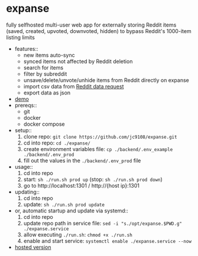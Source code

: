 # expanse

fully selfhosted multi-user web app for externally storing Reddit items (saved, created, upvoted, downvoted, hidden) to bypass Reddit's 1000-item listing limits

- features::
	- new items auto-sync
	- synced items not affected by Reddit deletion
	- search for items
	- filter by subreddit
	- unsave/delete/unvote/unhide items from Reddit directly on expanse
	- import csv data from [Reddit data request](https://www.reddit.com/settings/data-request)
	- export data as json
- [demo](https://www.youtube.com/watch?v=4pxXM98ewIc)
- prereqs::
	- git
	- docker
	- docker compose
- setup::
	1. clone repo: `git clone https://github.com/jc9108/expanse.git`
	2. cd into repo: `cd ./expanse/`
	3. create environment variables file: `cp ./backend/.env_example ./backend/.env_prod`
	4. fill out the values in the `./backend/.env_prod` file
- usage::
	1. cd into repo
	2. start: `sh ./run.sh prod up` (stop: `sh ./run.sh prod down`)
	3. go to http://localhost:1301 / http://{host ip}:1301
- updating::
	1. cd into repo
	2. update: `sh ./run.sh prod update`
- or, automatic startup and update via systemd::
	1. cd into repo
	2. update repo path in service file: `sed -i "s./opt/expanse.$PWD.g" ./expanse.service`
	3. allow executing `./run.sh`: `chmod +x ./run.sh`
	4. enable and start service: `systemctl enable ./expanse.service --now`
- [hosted version](https://github.com/jc9108/eternity)
